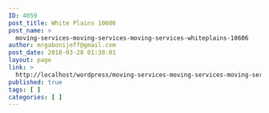 ```yaml
---
ID: 4059
post_title: White Plains 10606
post_name: >
  moving-services-moving-services-moving-services-whiteplains-10606
author: mrgabonijeff@gmail.com
post_date: 2018-03-28 01:38:01
layout: page
link: >
  http://localhost/wordpress/moving-services-moving-services-moving-services-whiteplains-10606/
published: true
tags: [ ]
categories: [ ]
---
```

